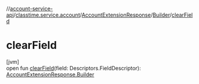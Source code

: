 //[account-service-api](../../../../index.md)/[classtime.service.account](../../index.md)/[AccountExtensionResponse](../index.md)/[Builder](index.md)/[clearField](clear-field.md)

# clearField

[jvm]\
open fun [clearField](clear-field.md)(field: Descriptors.FieldDescriptor): [AccountExtensionResponse.Builder](index.md)
